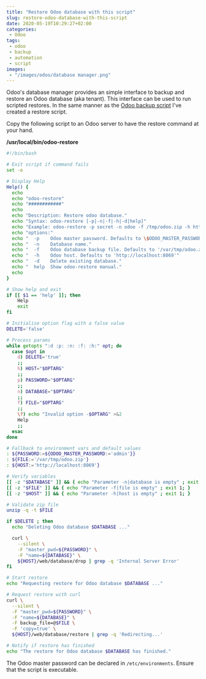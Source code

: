 ```yaml
---
title: "Restore Odoo database with this script"
slug: restore-odoo-database-with-this-script
date: 2020-05-19T10:29:27+02:00
categories:
 - Odoo
tags:
 - odoo
 - backup
 - automation
 - script
images:
 - "/images/odoo/database manager.png"
---
```


Odoo's database manager provides an simple interface to backup and restore an Odoo database (aka tenant). This interface can be used to run scripted restores. In the same manner as the [Odoo backup script](/2020/04/02/automate-odoo-backups-with-this-script/) I've created a restore script.
<!--more-->

Copy the following script to an Odoo server to have the restore command at your hand.

**/usr/local/bin/odoo-restore**

```bash
#!/bin/bash

# Exit script if command fails
set -e

# Display Help
Help() {
  echo
  echo "odoo-restore"
  echo "############"
  echo
  echo "Description: Restore odoo database."
  echo "Syntax: odoo-restore [-p|-n|-f|-h|-d|help]"
  echo "Example: odoo-restore -p secret -n odoo -f /tmp/odoo.zip -h https://odoo.example.org"
  echo "options:"
  echo "  -p    Odoo master password. Defaults to \$ODOO_MASTER_PASSWORD env var."
  echo "  -n    Database name."
  echo "  -f    Odoo database backup file. Defaults to '/var/tmp/odoo.zip'"
  echo "  -h    Odoo host. Defaults to 'http://localhost:8069'"
  echo "  -d    Delete existing database."  
  echo "  help  Show odoo-restore manual."
  echo
}

# Show help and exit
if [[ $1 == 'help' ]]; then
    Help
    exit
fi

# Initialise option flag with a false value
DELETE='false'

# Process params
while getopts ":d :p: :n: :f: :h:" opt; do
  case $opt in
    d) DELETE='true'
    ;;
    h) HOST="$OPTARG"
    ;;
    p) PASSWORD="$OPTARG"
    ;;
    n) DATABASE="$OPTARG"
    ;;
    f) FILE="$OPTARG"
    ;;
    \?) echo "Invalid option -$OPTARG" >&2
    Help
    ;;
  esac
done

# Fallback to environment vars and default values
: ${PASSWORD:=${ODOO_MASTER_PASSWORD:='admin'}}
: ${FILE:='/var/tmp/odoo.zip'}
: ${HOST:='http://localhost:8069'}

# Verify variables
[[ -z "$DATABASE" ]] && { echo "Parameter -n|database is empty" ; exit 1; }
[[ -z "$FILE" ]] && { echo "Parameter -f|file is empty" ; exit 1; }
[[ -z "$HOST" ]] && { echo "Parameter -h|host is empty" ; exit 1; }

# Validate zip file
unzip -q -t $FILE

if $DELETE ; then
  echo "Deleting Odoo database $DATABASE ..."

  curl \
    --silent \
    -F "master_pwd=${PASSWORD}" \
    -F "name=${DATABASE}" \
    ${HOST}/web/database/drop | grep -q 'Internal Server Error'
fi

# Start restore
echo "Requesting restore for Odoo database $DATABASE ..."

# Request restore with curl
curl \
  --silent \
  -F "master_pwd=${PASSWORD}" \
  -F "name=${DATABASE}" \
  -F backup_file=@$FILE \
  -F 'copy=true' \
  ${HOST}/web/database/restore | grep -q 'Redirecting...'

# Notify if restore has finished
echo "The restore for Odoo database $DATABASE has finished."

```

The Odoo master password can be declared in `/etc/environments`. Ensure that the script is executable.
